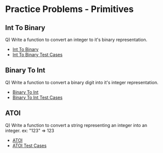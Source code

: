 # Practice Problems - Primitives

## Int To Binary
Q) Write a function to convert an integer to it's binary representation.

- [Int To Binary](../practice_problems/primitives/int_to_binary.py)
- [Int To Binary Test Cases](../../test/practice_problem_tests/primitives/int_to_binary_test.py)


## Binary To Int
Q) Write a function to convert a binary digit into it's integer representation.

- [Binary To Int](../practice_problems/primitives/binary_to_int.py)
- [Binary To Int Test Cases](../../test/practice_problem_tests/primitives/binary_to_int_test.py)

## ATOI
Q) Write a function to convert a string representing an integer into an integer.
ex: "123" => 123

- [ATOI](../practice_problems/primitives/atoi.py)
- [ATOI Test Cases](../../test/practice_problem_tests/primitives/atoi_test.py)
